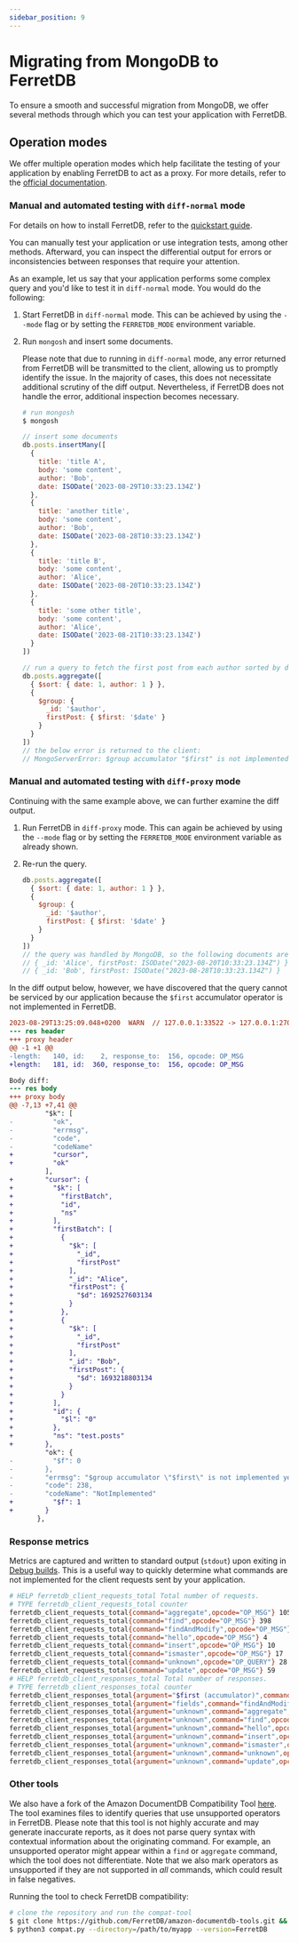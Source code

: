 ```yaml
---
sidebar_position: 9
---
```


# Migrating from MongoDB to FerretDB

To ensure a smooth and successful migration from MongoDB, we offer several methods through which you can test your application with FerretDB.

## Operation modes

We offer multiple operation modes which help facilitate the testing of your application by enabling FerretDB to act as a proxy.
For more details, refer to the [official documentation](configuration/operation-modes/).

### Manual and automated testing with `diff-normal` mode

For details on how to install FerretDB, refer to the [quickstart guide](quickstart-guide/).

You can manually test your application or use integration tests, among other methods.
Afterward, you can inspect the differential output for errors or inconsistencies between responses that require your attention.

As an example, let us say that your application performs some complex query and you'd like to test it in `diff-normal` mode.
You would do the following:

1. Start FerretDB in `diff-normal` mode.
   This can be achieved by using the `--mode` flag or by setting the `FERRETDB_MODE` environment variable.
2. Run `mongosh` and insert some documents.

   Please note that due to running in `diff-normal` mode, any error returned from FerretDB will be transmitted to the client, allowing us to promptly identify the issue.
   In the majority of cases, this does not necessitate additional scrutiny of the diff output.
   Nevertheless, if FerretDB does not handle the error, additional inspection becomes necessary.

   ```sh
   # run mongosh
   $ mongosh
   ```

   ```js
   // insert some documents
   db.posts.insertMany([
     {
       title: 'title A',
       body: 'some content',
       author: 'Bob',
       date: ISODate('2023-08-29T10:33:23.134Z')
     },
     {
       title: 'another title',
       body: 'some content',
       author: 'Bob',
       date: ISODate('2023-08-28T10:33:23.134Z')
     },
     {
       title: 'title B',
       body: 'some content',
       author: 'Alice',
       date: ISODate('2023-08-20T10:33:23.134Z')
     },
     {
       title: 'some other title',
       body: 'some content',
       author: 'Alice',
       date: ISODate('2023-08-21T10:33:23.134Z')
     }
   ])

   // run a query to fetch the first post from each author sorted by date and author
   db.posts.aggregate([
     { $sort: { date: 1, author: 1 } },
     {
       $group: {
         _id: '$author',
         firstPost: { $first: '$date' }
       }
     }
   ])
   // the below error is returned to the client:
   // MongoServerError: $group accumulator "$first" is not implemented yet
   ```

### Manual and automated testing with `diff-proxy` mode

Continuing with the same example above, we can further examine the diff output.

1. Run FerretDB in `diff-proxy` mode.
   This can again be achieved by using the `--mode` flag or by setting the `FERRETDB_MODE` environment variable as already shown.
2. Re-run the query.

   ```js
   db.posts.aggregate([
     { $sort: { date: 1, author: 1 } },
     {
       $group: {
         _id: '$author',
         firstPost: { $first: '$date' }
       }
     }
   ])
   // the query was handled by MongoDB, so the following documents are returned:
   // { _id: 'Alice', firstPost: ISODate("2023-08-20T10:33:23.134Z") }
   // { _id: 'Bob', firstPost: ISODate("2023-08-28T10:33:23.134Z") }
   ```

In the diff output below, however, we have discovered that the query cannot be serviced by our application because the `$first` accumulator operator is not implemented in FerretDB.

```diff
2023-08-29T13:25:09.048+0200  WARN  // 127.0.0.1:33522 -> 127.0.0.1:27017  clientconn/conn.go:360 Header diff:
--- res header
+++ proxy header
@@ -1 +1 @@
-length:   140, id:    2, response_to:  156, opcode: OP_MSG
+length:   181, id:  360, response_to:  156, opcode: OP_MSG

Body diff:
--- res body
+++ proxy body
@@ -7,13 +7,41 @@
         "$k": [
-          "ok",
-          "errmsg",
-          "code",
-          "codeName"
+          "cursor",
+          "ok"
         ],
+        "cursor": {
+          "$k": [
+            "firstBatch",
+            "id",
+            "ns"
+          ],
+          "firstBatch": [
+            {
+              "$k": [
+                "_id",
+                "firstPost"
+              ],
+              "_id": "Alice",
+              "firstPost": {
+                "$d": 1692527603134
+              }
+            },
+            {
+              "$k": [
+                "_id",
+                "firstPost"
+              ],
+              "_id": "Bob",
+              "firstPost": {
+                "$d": 1693218803134
+              }
+            }
+          ],
+          "id": {
+            "$l": "0"
+          },
+          "ns": "test.posts"
+        },
         "ok": {
-          "$f": 0
-        },
-        "errmsg": "$group accumulator \"$first\" is not implemented yet",
-        "code": 238,
-        "codeName": "NotImplemented"
+          "$f": 1
+        }
       },
```

### Response metrics

Metrics are captured and written to standard output (`stdout`) upon exiting in [Debug builds](https://pkg.go.dev/github.com/FerretDB/FerretDB@v1.8.0/build/version#hdr-Debug_builds).
This is a useful way to quickly determine what commands are not implemented for the client requests sent by your application.

```sh
# HELP ferretdb_client_requests_total Total number of requests.
# TYPE ferretdb_client_requests_total counter
ferretdb_client_requests_total{command="aggregate",opcode="OP_MSG"} 105
ferretdb_client_requests_total{command="find",opcode="OP_MSG"} 398
ferretdb_client_requests_total{command="findAndModify",opcode="OP_MSG"} 6
ferretdb_client_requests_total{command="hello",opcode="OP_MSG"} 4
ferretdb_client_requests_total{command="insert",opcode="OP_MSG"} 10
ferretdb_client_requests_total{command="ismaster",opcode="OP_MSG"} 17
ferretdb_client_requests_total{command="unknown",opcode="OP_QUERY"} 28
ferretdb_client_requests_total{command="update",opcode="OP_MSG"} 59
# HELP ferretdb_client_responses_total Total number of responses.
# TYPE ferretdb_client_responses_total counter
ferretdb_client_responses_total{argument="$first (accumulator)",command="aggregate",opcode="OP_MSG",result="NotImplemented"} 18
ferretdb_client_responses_total{argument="fields",command="findAndModify",opcode="OP_MSG",result="NotImplemented"} 6
ferretdb_client_responses_total{argument="unknown",command="aggregate",opcode="OP_MSG",result="ok"} 87
ferretdb_client_responses_total{argument="unknown",command="find",opcode="OP_MSG",result="ok"} 398
ferretdb_client_responses_total{argument="unknown",command="hello",opcode="OP_MSG",result="ok"} 4
ferretdb_client_responses_total{argument="unknown",command="insert",opcode="OP_MSG",result="ok"} 10
ferretdb_client_responses_total{argument="unknown",command="ismaster",opcode="OP_MSG",result="ok"} 17
ferretdb_client_responses_total{argument="unknown",command="unknown",opcode="OP_REPLY",result="ok"} 28
ferretdb_client_responses_total{argument="unknown",command="update",opcode="OP_MSG",result="ok"} 59
```

### Other tools

We also have a fork of the Amazon DocumentDB Compatibility Tool [here](https://github.com/FerretDB/amazon-documentdb-tools/tree/master/compat-tool).
The tool examines files to identify queries that use unsupported operators in FerretDB.
Please note that this tool is not highly accurate and may generate inaccurate reports, as it does not parse query syntax with contextual information about the originating command.
For example, an unsupported operator might appear within a `find` or `aggregate` command, which the tool does not differentiate.
Note that we also mark operators as unsupported if they are not supported in _all_ commands, which could result in false negatives.

Running the tool to check FerretDB compatibility:

```sh
# clone the repository and run the compat-tool
$ git clone https://github.com/FerretDB/amazon-documentdb-tools.git && cd amazon-documentdb-tools/compat-tool
$ python3 compat.py --directory=/path/to/myapp --version=FerretDB
```

